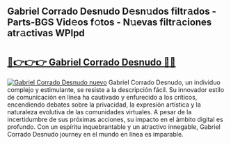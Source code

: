 ## Gabriel Corrado Desnudo D𝚎sn𝚞dos filtr𝚊dos - Parts-BGS Vid𝚎os f𝚘tos - N𝚞evas filtr𝚊ciones atr𝚊ctivas WPlpd

# <h2><a href="http://mb37pm.tromn.icu/?c=Gabriel+Corrado+Desnudo">🔗👉👉👉 Gabriel Corrado Desnudo 🔗🔗</a></h2>

[![Gabriel Corrado Desnudo nuevo](https://i.imgur.com/pEAQMta.gif)](http://mb37pm.tromn.icu/?c=Gabriel+Corrado+Desnudo)
Gabriel Corrado Desnudo, un individuo complejo y estimulante, se resiste a la descripción fácil. Su innovador estilo de comunicación en línea ha cautivado y enfurecido a los críticos, encendiendo debates sobre la privacidad, la expresión artística y la naturaleza evolutiva de las comunidades virtuales. A pesar de la incertidumbre de sus próximas acciones, su impacto en el ámbito digital es profundo. Con un espíritu inquebrantable y un atractivo innegable, Gabriel Corrado Desnudo journey en el mundo en línea es imparable.

